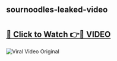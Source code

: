 ## sournoodles-leaked-video 

# <h2><a href="http://freeplayer.one?title=sournoodles-leaked-video&ref=21J">🔗 Click to Watch 👉🔴 VIDEO</a></h2>

<a href="http://freeplayer.one?title=sournoodles-leaked-video&ref=21J" rel="nofollow" data-target="animated-image.originalLink"><img src="https://i.ibb.co.com/xMMVF88/686577567.gif" alt="Viral Video Original" style="max-width: 100%; display: inline-block;" data-target="animated-image.originalImage"></a>

